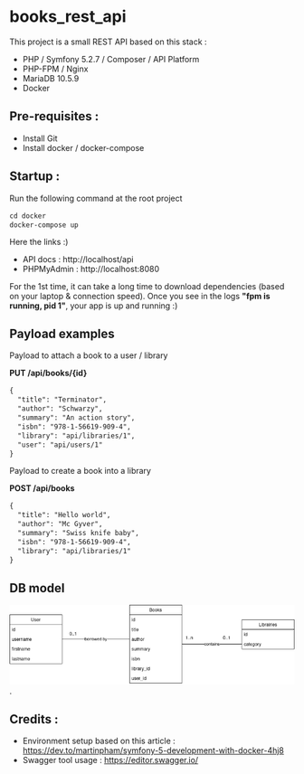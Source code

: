 # books_rest_api

This project is a small REST API based on this stack :

- PHP / Symfony 5.2.7 / Composer / API Platform
- PHP-FPM / Nginx
- MariaDB 10.5.9
- Docker

## Pre-requisites :

- Install Git
- Install docker / docker-compose

## Startup :

Run the following command at the root project

```
cd docker
docker-compose up
```

Here the links :)

- API docs : http://localhost/api
- PHPMyAdmin : http://localhost:8080

For the 1st time, it can take a long time to download dependencies (based on your laptop & connection speed).
Once you see in the logs __"fpm is running, pid 1"__, your app is up and running :)

## Payload examples
Payload to attach a book to a user / library

__PUT /api/books/{id}__
```
{
  "title": "Terminator",
  "author": "Schwarzy",
  "summary": "An action story",
  "isbn": "978-1-56619-909-4",
  "library": "api/libraries/1",
  "user": "api/users/1"
}
```
Payload to create a book into a library

__POST /api/books__
```
{
  "title": "Hello world",
  "author": "Mc Gyver",
  "summary": "Swiss knife baby",
  "isbn": "978-1-56619-909-4",
  "library": "api/libraries/1"
}
```

## DB model
![DB model alt](/doc/books_rest_api.png "DB model").

## Credits :

- Environment setup based on this article : https://dev.to/martinpham/symfony-5-development-with-docker-4hj8
- Swagger tool usage : https://editor.swagger.io/
